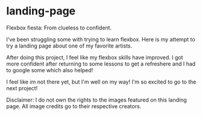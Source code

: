 # landing-page

Flexbox fiesta: From clueless to confident.

I've been struggling some with trying to learn flexbox.
Here is my attempt to try a landing page about one of my favorite artists.



After doing this project, I feel like my flexbox skills have improved. I got more confident after returning to some lessons to get a refreshere and I had to google some which also helped!

I feel like im not there yet, but I'm well on my way!
I'm so excited to go to the next project!

Disclaimer: I do not own the rights to the images featured on this landing page. All image credits go to their respective creators.